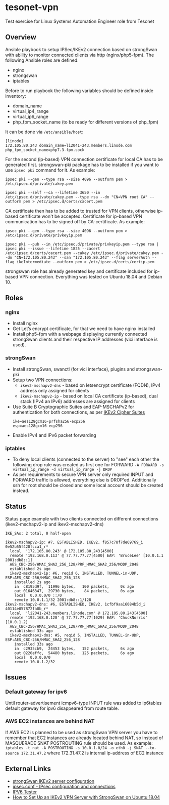 
# tesonet-vpn
Test exercise for Linux Systems Automation Engineer role from Tesonet 

## Overview
Ansible playbook to setup IPSec/IKEv2 connection based on strongSwan with ability to monitor connected clients via http (nginx/php5-fpm).
The following Ansible roles are defined:
- nginx
- strongswan
- iptables

Before to run playbook the following variables should be defined inside inventory:
- domain_name
- virtual_ip4_range
- virtual_ip6_range
- php_fpm_socket_name (to be ready for different versions of php_fpm)

It can be done via `/etc/ansible/host`:
```
[linode]
172.105.80.243 domain_name=li2041-243.members.linode.com php_fpm_socket_name=php7.3-fpm.sock
```

For the second (ip-based) VPN connection certificate for local CA has to be generated first. strongswan-pki package has to be installed if you want to use `ipsec pki` command for it. As example:
```
ipsec pki --gen --type rsa --size 4096 --outform pem > /etc/ipsec.d/private/cakey.pem

ipsec pki --self --ca --lifetime 3650 --in /etc/ipsec.d/private/cakey.pem --type rsa --dn "CN=VPN root CA" --outform pem > /etc/ipsec.d/certs/cacert.pem
```
CA certificate then has to be added to trusted for VPN clients, otherwise ip-based certificate won't be accepted.
Certificate for ip-based VPN communication has to be signed off by CA-certificate. As example:
```
ipsec pki --gen --type rsa --size 4096 --outform pem > /etc/ipsec.d/private/privkeyip.pem

ipsec pki --pub --in /etc/ipsec.d/private/privkeyip.pem --type rsa | ipsec pki --issue --lifetime 1825 --cacert /etc/ipsec.d/certs/cacert.pem --cakey /etc/ipsec.d/private/cakey.pem --dn "CN=172.105.80.243" --san "172.105.80.243" --flag serverAuth --flag ikeIntermediate --outform pem > /etc/ipsec.d/certs/certip.pem
```
strongswan role has already generated key and certificate included for ip-based VPN connection.
Everything was tested on Ubuntu 18.04 and Debian 10.

## Roles
### nginx
- Install nginx
- Get Let’s encrypt certificate, for that we need to have nginx installed
- Install php5-fpm with a webpage displaying currently connected strongSwan clients and their respective IP addresses (vici interface is used).

### strongSwan
-   Install strongSwan, swanctl (for vici interface), plugins and strongswan-pki
-   Setup two VPN connections: 
	- `ikev2-mschapv2-dns` - based on letsencrypt certificate (FQDN), IPv4 address only assigned for clients
	- `ikev2-mschapv2-ip` - based on local CA certificate (ip-based), dual stack (IPv4 an IPv6) addresses are assigned for clients
-   Use Suite B Cryptographic Suites and EAP-MSCHAPv2 for authentication for both connections, as per [IKEv2 Cipher Suites](https://wiki.strongswan.org/projects/strongswan/wiki/IKEv2CipherSuites#Commercial-National-Security-Algorithm-CNSA-Suite-Suite-B-Cryptographic-Suites-for-IPsec-RFC-6379)
	```
	ike=aes128gcm16-prfsha256-ecp256
	esp=aes128gcm16-ecp256
	```
- Enable IPv4 and IPv6 packet forwarding

### iptables
- To deny local clients (connected to the server) to "see" each other the following drop rule was created as first one for FORWARD
``` -A FORWARD -s virtual_ip_range -d virtual_ip_range -j DROP ```		
- As per requirements to secure VPN server only required INPUT and FORWARD traffic is allowed, everything else is DROP'ed. Additionally ssh for root should be closed and some local account should be created instead.

## Status
Status page example with two clients connected on different connections (ikev2-mschapv2-ip and ikev2-mschapv2-dns)
```
IKE_SAs: 2 total, 0 half-open

ikev2-mschapv2-ip: #7, ESTABLISHED, IKEv2, f857c78f7de69769_i 0e52b55f420fcca1_r*
  local  '172.105.80.243' @ 172.105.80.243[4500]
  remote '192.168.0.113' @ 77.77.77.77[4500] EAP: 'BruceLee' [10.0.1.1 2001:db8::1]
  AES_CBC-256/HMAC_SHA2_256_128/PRF_HMAC_SHA2_256/MODP_2048
  established 2s ago
  ikev2-mschapv2-ip: #6, reqid 6, INSTALLED, TUNNEL-in-UDP, ESP:AES_CBC-256/HMAC_SHA2_256_128
    installed 2s ago
    in  c8195d9f,  11996 bytes,   100 packets,     0s ago
    out 01646347,  29730 bytes,    84 packets,     0s ago
    local  0.0.0.0/0 ::/0
    remote 10.0.1.1/32 2001:db8::1/128
ikev2-mschapv2-dns: #6, ESTABLISHED, IKEv2, 1cfbf9aa16084b5d_i 40114e057872fa0b_r*
  local  'li2041-243.members.linode.com' @ 172.105.80.243[4500]
  remote '192.168.0.128' @ 77.77.77.77[1029] EAP: 'ChuckNorris' [10.0.1.2]
  AES_CBC-256/HMAC_SHA2_256_128/PRF_HMAC_SHA2_256/MODP_2048
  established 33s ago
  ikev2-mschapv2-dns: #5, reqid 5, INSTALLED, TUNNEL-in-UDP, ESP:AES_CBC-256/HMAC_SHA2_256_128
    installed 33s ago
    in  c2935cb9,  24453 bytes,   152 packets,     6s ago
    out 0220effc,  54480 bytes,   125 packets,     6s ago
    local  0.0.0.0/0
    remote 10.0.1.2/32
```

## Issues
### Default gateway for ipv6
Until router-advertisement icmpv6-type INPUT rule was added to ip6tables default gateway for ipv6 disappeared from route table. 
### AWS EC2 instances are behind NAT
If AWS EC2 is planned to be used as strongSwan VPN server you have to remember that EC2 instances are already located behind NAT, so instead of MASQUERADE SNAT POSTROUTING rule should be used. As example:
`iptables -t nat -A POSTROUTING -s 10.0.1.0/24 -o eth0 -j SNAT --to-source 172.31.47.2`
where 172.31.47.2 is internal ip-address of EC2 instance


## External Links
- [strongSwan IKEv2 server configuration](https://www.cl.cam.ac.uk/~mas90/resources/strongswan/)
- [ipsec.conf - IPsec configuration and connections](https://manpages.debian.org/testing/strongswan-starter/ipsec.conf.5.en.html)
- [IPV6 Tester](https://test-ipv6.com/)
- [How to Set Up an IKEv2 VPN Server with StrongSwan on Ubuntu 18.04](https://www.digitalocean.com/community/tutorials/how-to-set-up-an-ikev2-vpn-server-with-strongswan-on-ubuntu-18-04-2)
